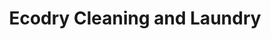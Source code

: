 ---
title: "Ecodry Cleaning and Laundry"
url: /edinburgh/ecodry-cleaning-and-laundry/
shop: Wäscherei
---